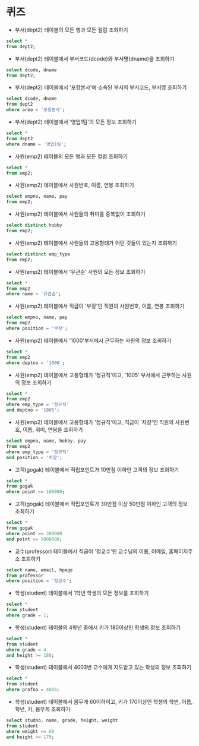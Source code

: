 # 퀴즈
- 부서(dept2) 테이블의 모든 행과 모든 컬럼 조회하기
```sql
select * 
from dept2;
```

- 부서(dept2) 테이블에서 부서코드(dcode)와 부서명(dname)을 조회하기
```sql
select dcode, dname 
from dept2;
```

- 부서(dept2) 테이블에서 '포항본사'에 소속된 부서의 부서코드, 부서명 조회하기
```sql
select dcode, dname 
from dept2 
where area = '포항본사';
```

- 부서(dept2) 테이블에서 '영업1팀'의 모든 정보 조회하기
```sql
select *
from dept2 
where dname = '영업1팀';
```

- 사원(emp2) 테이블의 모든 행과 모든 컬럼 조회하기
```sql
select *
from emp2;
```

- 사원(emp2) 테이블에서 사원번호, 이름, 연봉 조회하기
```sql
select empno, name, pay
from emp2;
```

- 사원(emp2) 테이블에서 사원들의 취미를 중복없이 조회하기
```sql
select distinct hobby
from emp2;
```

- 사원(emp2) 테이블에서 사원들의 고용형태가 어떤 것들이 있는지 조회하기
```sql
select distinct emp_type
from emp2;
```

- 사원(emp2) 테이블에서 '유관순' 사원의 모든 정보 조회하기
```sql
select *
from emp2 
where name = '유관순';
```

- 사원(emp2) 테이블에서 직급이 '부장'인 직원의 사원번호, 이름, 연봉 조회하기
```sql
select empno, name, pay 
from emp2 
where position = '부장';
```

- 사원(emp2) 테이블에서 '1000'부서에서 근무하는 사원의 정보 조회하기
```sql
select *
from emp2 
where deptno = '1000';
```

- 사원(emp2) 테이블에서 고용형태가 '정규직'이고, '1005' 부서에서 근무하는 사원의 정보 조회하기
```sql
select *
from emp2 
where emp_type = '정규직'
and deptno = '1005';
```

- 사원(emp2) 테이블에서 고용형태가 '정규직'이고, 직급이 '차장'인 직원의 사원번호, 이름, 취미, 연봉을 조회하기
```sql
select empno, name, hobby, pay
from emp2 
where emp_type = '정규직'
and position = '차장';
```

- 고객(gogak) 테이블에서 적립포인트가 10만점 이하인 고객의 정보 조회하기
```sql
select *
from gogak 
where point <= 100000;
```

- 고객(gogak) 테이블에서 적립포인트가 30만점 이상 50만점 이하인 고객의 정보 조회하기
```sql
select * 
from gogak 
where point >= 300000
and point <= 5000000;
```

- 교수(professor) 테이블에서 직급이 '정교수'인 교수님의 이름, 이메일, 홈페이지주소 조회하기
```sql
select name, email, hpage
from professor 
where position = '정교수';
```

- 학생(student) 테이블에서 1학년 학생의 모든 정보를 조회하기
```sql
select *
from student 
where grade = 1;
```

- 학생(student) 테이블의 4학년 중에서 키가 180이상인 학생의 정보 조회하기
```sql
select *
from student 
where grade = 4 
and height >= 180;
```

- 학생(student) 테이블에서 4003번 교수에게 지도받고 있는 학생의 정보 조회하기
```sql
select *
from student 
where profno = 4003;
```

- 학생(student) 테이블에서 몸무게 60이하이고, 키가 170이상인 학생의 학번, 이름, 학년, 키, 몸무게 조회하기
```sql
select studno, name, grade, height, weight 
from student 
where weight <= 60
and height <= 170;
```
 
